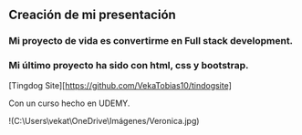 ## Creación de mi presentación

### Mi proyecto de vida es convertirme en Full stack development.

### Mi último proyecto ha sido con html, css y bootstrap.

[Tingdog Site][https://github.com/VekaTobias10/tindogsite]

Con un curso hecho en UDEMY.

!(C:\Users\vekat\OneDrive\Imágenes/Veronica.jpg)


